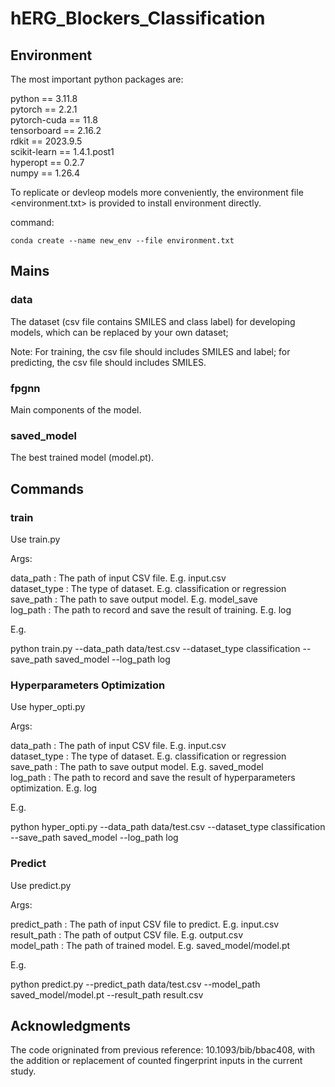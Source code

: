 # hERG_Blockers_Classification  
## Environment

The most important python packages are:  

python == 3.11.8    
pytorch == 2.2.1    
pytorch-cuda == 11.8    
tensorboard == 2.16.2    
rdkit == 2023.9.5  
scikit-learn == 1.4.1.post1    
hyperopt == 0.2.7    
numpy == 1.26.4  

To replicate or devleop models more conveniently, the environment file <environment.txt> is provided to install environment directly. 

command:   
```
conda create --name new_env --file environment.txt
```


## Mains  
### data  
The dataset (csv file contains SMILES and class label) for developing models, which can be replaced by your own dataset;  

Note: For training, the csv file should includes SMILES and label; for predicting, the csv file should includes SMILES.   

### fpgnn  
Main components of the model.  

### saved_model  
The best trained model (model.pt).

## Commands  

### train  
Use train.py  

Args:  

data_path : The path of input CSV file. E.g. input.csv  
dataset_type : The type of dataset. E.g. classification or regression  
save_path : The path to save output model. E.g. model_save  
log_path : The path to record and save the result of training. E.g. log 

E.g.  

python train.py  --data_path data/test.csv  --dataset_type classification  --save_path saved_model  --log_path log  

### Hyperparameters Optimization  
Use hyper_opti.py  

Args:  

data_path : The path of input CSV file. E.g. input.csv  
dataset_type : The type of dataset. E.g. classification or regression  
save_path : The path to save output model. E.g. saved_model  
log_path : The path to record and save the result of hyperparameters optimization. E.g. log  

E.g.  

python hyper_opti.py  --data_path data/test.csv  --dataset_type classification  --save_path saved_model  --log_path log  

### Predict  
Use predict.py  

Args:  

predict_path : The path of input CSV file to predict. E.g. input.csv  
result_path : The path of output CSV file. E.g. output.csv  
model_path : The path of trained model. E.g. saved_model/model.pt  

E.g.  

python predict.py  --predict_path data/test.csv  --model_path saved_model/model.pt  --result_path result.csv  


## Acknowledgments  
The code origninated from previous reference: 10.1093/bib/bbac408, with the addition or replacement of counted fingerprint inputs in the current study.




